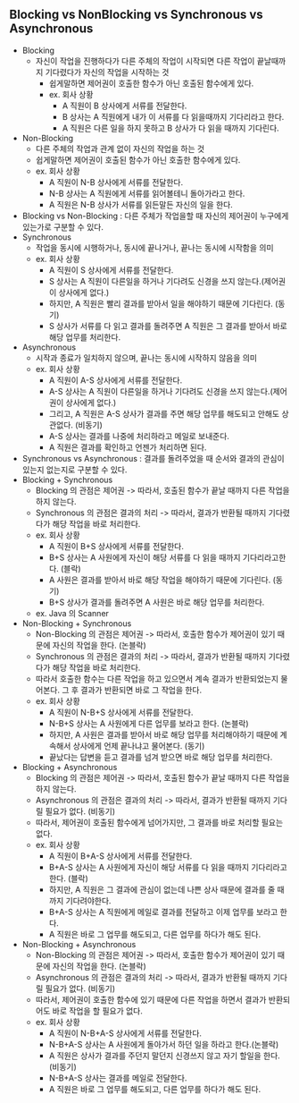 ## Blocking vs NonBlocking vs Synchronous vs Asynchronous
* Blocking
    - 자신이 작업을 진행하다가 다른 주체의 작업이 시작되면 다른 작업이 끝날때까지 기다렸다가 자신의 작업을 시작하는 것
        - 쉽게말하면 제어권이 호출한 함수가 아닌 호출된 함수에게 있다.
        - ex. 회사 상황
            - A 직원이 B 상사에게 서류를 전달한다.
            - B 상사는 A 직원에게 내가 이 서류를 다 읽을때까지 기다리라고 한다.
            - A 직원은 다른 일을 하지 못하고 B 상사가 다 읽을 때까지 기다린다.
* Non-Blocking
    - 다른 주체의 작업과 관계 없이 자신의 작업을 하는 것
    - 쉽게말하면 제어권이 호출된 함수가 아닌 호출한 함수에게 있다.
    - ex. 회사 상황
        - A 직원이 N-B 상사에게 서류를 전달한다.
        - N-B 상사는 A 직원에게 서류를 읽어볼테니 돌아가라고 한다.
        - A 직원은 N-B 상사가 서류를 읽든말든 자신의 일을 한다.
* Blocking vs Non-Blocking : 다른 주체가 작업을할 때 자신의  제어권이 누구에게 있는가로 구분할 수 있다.
* Synchronous
    - 작업을 동시에 시행하거나, 동시에 끝나거나, 끝나는 동시에 시작함을 의미
    - ex. 회사 상황
        - A 직원이 S 상사에게 서류를 전달한다.
        - S 상사는 A 직원이 다른일을 하거나 기다려도 신경을 쓰지 않는다.(제어권이 상사에게 없다.)
        - 하지만, A 직원은 빨리 결과를 받아서 일을 해야하기 때문에 기다린다. (동기)
        - S 상사가 서류를 다 읽고 결과를 돌려주면 A 직원은 그 결과를 받아서 바로 해당 업무를 처리한다.
* Asynchronous
    - 시작과 종료가 일치하지 않으며, 끝나는 동시에 시작하지 않음을 의미
    - ex. 회사 상황
        - A 직원이 A-S 상사에게 서류를 전달한다.
        - A-S 상사는 A 직원이 다른일을 하거나 기다려도 신경을 쓰지 않는다.(제어권이 상사에게 없다.)
        - 그리고, A 직원은 A-S 상사가 결과를 주면 해당 업무를 해도되고 안해도 상관없다. (비동기)
        - A-S 상사는 결과를 나중에 처리하라고 메일로 보내준다.
        - A 직원은 결과를 확인하고 언젠가 처리하면 된다.
* Synchronous vs Asynchronous : 결과를 돌려주었을 때 순서와 결과의 관심이 있는지 없는지로 구분할 수 있다.
* Blocking + Synchronous
    - Blocking 의 관점은 제어권 -> 따라서, 호출된 함수가 끝날 때까지 다른 작업을 하지 않는다.
    - Synchronous 의 관점은 결과의 처리 -> 따라서, 결과가 반환될 때까지 기다렸다가 해당 작업을 바로 처리한다.
    - ex. 회사 상황
        - A 직원이 B+S 상사에게 서류를 전달한다.
        - B+S 상사는 A 사원에게 자신이 해당 서류를 다 읽을 때까지 기다리라고한다. (블락)
        - A 사원은 결과를 받아서 바로 해당 작업을 해야하기 때문에 기다린다. (동기)
        - B+S 상사가 결과를 돌려주면 A 사원은 바로 해당 업무를 처리한다.
    - ex. Java 의 Scanner
* Non-Blocking + Synchronous
    - Non-Blocking 의 관점은 제어권 -> 따라서, 호출한 함수가 제어권이 있기 때문에 자신의 작업을 한다. (논블락)
    - Synchronous 의 관점은 결과의 처리 -> 따라서, 결과가 반환될 때까지 기다렸다가 해당 작업을 바로 처리한다.
    - 따라서 호출한 함수는 다른 작업을 하고 있으면서 계속 결과가 반환되었는지 물어본다. 그 후 결과가 반환되면 바로 그 작업을 한다.
    - ex. 회사 상황
        - A 직원이 N-B+S 상사에게 서류를 전달한다.
        - N-B+S 상사는 A 사원에게 다른 업무를 보라고 한다. (논블락)
        - 하지만, A 사원은 결과를 받아서 바로 해당 업무를 처리해야하기 때문에 계속해서 상사에게 언제 끝나냐고 물어본다. (동기)
        - 끝났다는 답변을 듣고 결과를 넘겨 받으면 바로 해당 업무를 처리한다.
* Blocking + Asynchronous
    - Blocking 의 관점은 제어권 -> 따라서, 호출된 함수가 끝날 때까지 다른 작업을 하지 않는다.
    - Asynchronous 의 관점은 결과의 처리 -> 따라서, 결과가 반환될 때까지 기다릴 필요가 없다. (비동기)
    - 따라서, 제어권이 호출된 함수에게 넘어가지만, 그 결과를 바로 처리할 필요는 없다.
    - ex. 회사 상황
        - A 직원이 B+A-S 상사에게 서류를 전달한다.
        - B+A-S 상사는 A 사원에게 자신이 해당 서류를 다 읽을 때까지 기다리라고한다. (블락)
        - 하지만, A 직원은 그 결과에 관심이 없는데 나쁜 상사 때문에 결과를 줄 때까지 기다려야한다.
        - B+A-S 상사는 A 직원에게 메일로 결과를 전달하고 이제 업무를 보라고 한다.
        - A 직원은 바로 그 업무를 해도되고, 다른 업무를 하다가 해도 된다.
* Non-Blocking + Asynchronous
    - Non-Blocking 의 관점은 제어권 -> 따라서, 호출한 함수가 제어권이 있기 때문에 자신의 작업을 한다. (논블락)
    - Asynchronous 의 관점은 결과의 처리 -> 따라서, 결과가 반환될 때까지 기다릴 필요가 없다. (비동기)
    - 따라서, 제어권이 호출한 함수에 있기 때문에 다른 작업을 하면서 결과가 반환되어도 바로 작업을 할 필요가 없다.
    - ex. 회사 상황
        - A 직원이 N-B+A-S 상사에게 서류를 전달한다.
        - N-B+A-S 상사는 A 사원에게 돌아가서 하던 일을 하라고 한다.(논블락)
        - A 직원은 상사가 결과를 주던지 말던지 신경쓰지 않고 자기 할일을 한다. (비동기)
        - N-B+A-S 상사는 결과를 메일로 전달한다.
        - A 직원은 바로 그 업무를 해도되고, 다른 업무를 하다가 해도 된다.